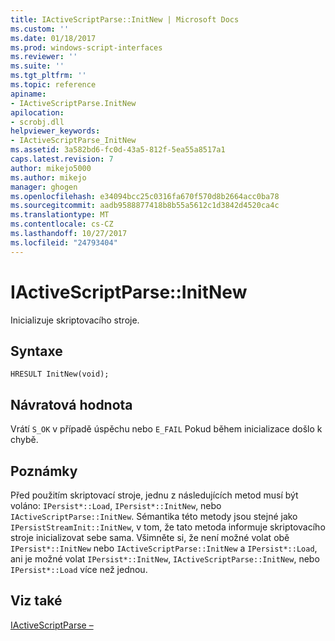```yaml
---
title: IActiveScriptParse::InitNew | Microsoft Docs
ms.custom: ''
ms.date: 01/18/2017
ms.prod: windows-script-interfaces
ms.reviewer: ''
ms.suite: ''
ms.tgt_pltfrm: ''
ms.topic: reference
apiname:
- IActiveScriptParse.InitNew
apilocation:
- scrobj.dll
helpviewer_keywords:
- IActiveScriptParse_InitNew
ms.assetid: 3a582bd6-fc0d-43a5-812f-5ea55a8517a1
caps.latest.revision: 7
author: mikejo5000
ms.author: mikejo
manager: ghogen
ms.openlocfilehash: e34094bcc25c0316fa670f570d8b2664acc0ba78
ms.sourcegitcommit: aadb9588877418b8b55a5612c1d3842d4520ca4c
ms.translationtype: MT
ms.contentlocale: cs-CZ
ms.lasthandoff: 10/27/2017
ms.locfileid: "24793404"
---
```

# <a name="iactivescriptparseinitnew"></a>IActiveScriptParse::InitNew
Inicializuje skriptovacího stroje.  
  
## <a name="syntax"></a>Syntaxe  
  
```  
HRESULT InitNew(void);  
```  
  
## <a name="return-value"></a>Návratová hodnota  
 Vrátí `S_OK` v případě úspěchu nebo `E_FAIL` Pokud během inicializace došlo k chybě.  
  
## <a name="remarks"></a>Poznámky  
 Před použitím skriptovací stroje, jednu z následujících metod musí být voláno: `IPersist*::Load`, `IPersist*::InitNew`, nebo `IActiveScriptParse::InitNew`. Sémantika této metody jsou stejné jako `IPersistStreamInit::InitNew`, v tom, že tato metoda informuje skriptovacího stroje inicializovat sebe sama. Všimněte si, že není možné volat obě `IPersist*::InitNew` nebo `IActiveScriptParse::InitNew` a `IPersist*::Load`, ani je možné volat `IPersist*::InitNew`, `IActiveScriptParse::InitNew`, nebo `IPersist*::Load` více než jednou.  
  
## <a name="see-also"></a>Viz také  
 [IActiveScriptParse –](../../winscript/reference/iactivescriptparse.md)